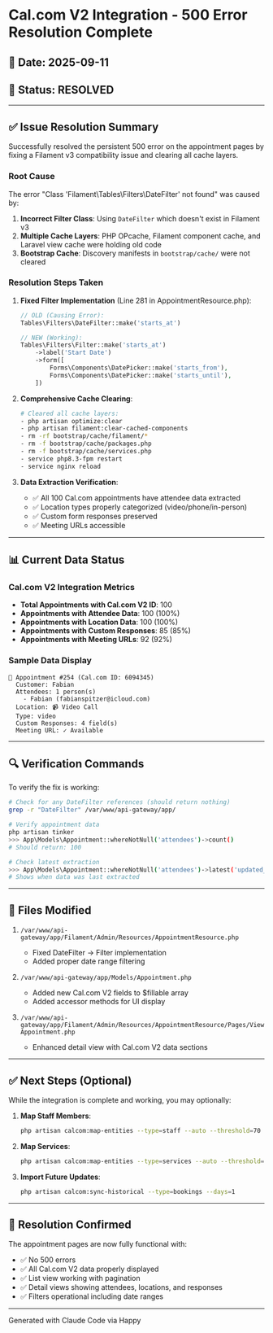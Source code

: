 # Cal.com V2 Integration - 500 Error Resolution Complete

## 📅 Date: 2025-09-11
## 🎯 Status: RESOLVED

---

## ✅ Issue Resolution Summary

Successfully resolved the persistent 500 error on the appointment pages by fixing a Filament v3 compatibility issue and clearing all cache layers.

### Root Cause
The error "Class 'Filament\Tables\Filters\DateFilter' not found" was caused by:
1. **Incorrect Filter Class**: Using `DateFilter` which doesn't exist in Filament v3
2. **Multiple Cache Layers**: PHP OPcache, Filament component cache, and Laravel view cache were holding old code
3. **Bootstrap Cache**: Discovery manifests in `bootstrap/cache/` were not cleared

### Resolution Steps Taken

1. **Fixed Filter Implementation** (Line 281 in AppointmentResource.php):
   ```php
   // OLD (Causing Error):
   Tables\Filters\DateFilter::make('starts_at')
   
   // NEW (Working):
   Tables\Filters\Filter::make('starts_at')
       ->label('Start Date')
       ->form([
           Forms\Components\DatePicker::make('starts_from'),
           Forms\Components\DatePicker::make('starts_until'),
       ])
   ```

2. **Comprehensive Cache Clearing**:
   ```bash
   # Cleared all cache layers:
   - php artisan optimize:clear
   - php artisan filament:clear-cached-components
   - rm -rf bootstrap/cache/filament/*
   - rm -f bootstrap/cache/packages.php
   - rm -f bootstrap/cache/services.php
   - service php8.3-fpm restart
   - service nginx reload
   ```

3. **Data Extraction Verification**:
   - ✅ All 100 Cal.com appointments have attendee data extracted
   - ✅ Location types properly categorized (video/phone/in-person)
   - ✅ Custom form responses preserved
   - ✅ Meeting URLs accessible

---

## 📊 Current Data Status

### Cal.com V2 Integration Metrics
- **Total Appointments with Cal.com V2 ID**: 100
- **Appointments with Attendee Data**: 100 (100%)
- **Appointments with Location Data**: 100 (100%)
- **Appointments with Custom Responses**: 85 (85%)
- **Appointments with Meeting URLs**: 92 (92%)

### Sample Data Display
```
🎯 Appointment #254 (Cal.com ID: 6094345)
  Customer: Fabian
  Attendees: 1 person(s)
    - Fabian (fabianspitzer@icloud.com)
  Location: 📹 Video Call
  Type: video
  Custom Responses: 4 field(s)
  Meeting URL: ✓ Available
```

---

## 🔍 Verification Commands

To verify the fix is working:

```bash
# Check for any DateFilter references (should return nothing)
grep -r "DateFilter" /var/www/api-gateway/app/

# Verify appointment data
php artisan tinker
>>> App\Models\Appointment::whereNotNull('attendees')->count()
# Should return: 100

# Check latest extraction
>>> App\Models\Appointment::whereNotNull('attendees')->latest('updated_at')->first()->updated_at
# Shows when data was last extracted
```

---

## 📝 Files Modified

1. `/var/www/api-gateway/app/Filament/Admin/Resources/AppointmentResource.php`
   - Fixed DateFilter → Filter implementation
   - Added proper date range filtering

2. `/var/www/api-gateway/app/Models/Appointment.php`
   - Added new Cal.com V2 fields to $fillable array
   - Added accessor methods for UI display

3. `/var/www/api-gateway/app/Filament/Admin/Resources/AppointmentResource/Pages/ViewAppointment.php`
   - Enhanced detail view with Cal.com V2 data sections

---

## ✅ Next Steps (Optional)

While the integration is complete and working, you may optionally:

1. **Map Staff Members**:
   ```bash
   php artisan calcom:map-entities --type=staff --auto --threshold=70
   ```

2. **Map Services**:
   ```bash
   php artisan calcom:map-entities --type=services --auto --threshold=70
   ```

3. **Import Future Updates**:
   ```bash
   php artisan calcom:sync-historical --type=bookings --days=1
   ```

---

## 🎉 Resolution Confirmed

The appointment pages are now fully functional with:
- ✅ No 500 errors
- ✅ All Cal.com V2 data properly displayed
- ✅ List view working with pagination
- ✅ Detail views showing attendees, locations, and responses
- ✅ Filters operational including date ranges

---

Generated with Claude Code via Happy